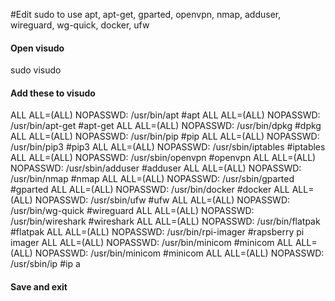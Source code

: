 #Edit sudo to use apt, apt-get, gparted, openvpn, nmap, adduser, wireguard, wg-quick, docker, ufw

#### Open visudo
sudo visudo

#### Add these to visudo
ALL ALL=(ALL) NOPASSWD: /usr/bin/apt        #apt
ALL ALL=(ALL) NOPASSWD: /usr/bin/apt-get    #apt-get
ALL ALL=(ALL) NOPASSWD: /usr/bin/dpkg       #dpkg
ALL ALL=(ALL) NOPASSWD: /usr/bin/pip        #pip
ALL ALL=(ALL) NOPASSWD: /usr/bin/pip3       #pip3
ALL ALL=(ALL) NOPASSWD: /usr/sbin/iptables  #iptables
ALL ALL=(ALL) NOPASSWD: /usr/sbin/openvpn   #openvpn
ALL ALL=(ALL) NOPASSWD: /usr/sbin/adduser   #adduser
ALL ALL=(ALL) NOPASSWD: /usr/bin/nmap       #nmap
ALL ALL=(ALL) NOPASSWD: /usr/sbin/gparted   #gparted
ALL ALL=(ALL) NOPASSWD: /usr/bin/docker     #docker
ALL ALL=(ALL) NOPASSWD: /usr/sbin/ufw       #ufw
ALL ALL=(ALL) NOPASSWD: /usr/bin/wg-quick   #wireguard
ALL ALL=(ALL) NOPASSWD: /usr/bin/wireshark  #wireshark
ALL ALL=(ALL) NOPASSWD: /usr/bin/flatpak    #flatpak
ALL ALL=(ALL) NOPASSWD: /usr/bin/rpi-imager #rapsberry pi imager
ALL ALL=(ALL) NOPASSWD: /usr/bin/minicom    #minicom
ALL ALL=(ALL) NOPASSWD: /usr/bin/minicom    #minicom
ALL ALL=(ALL) NOPASSWD: /usr/sbin/ip        #ip a

#### Save and exit
